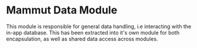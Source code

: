 # Mammut Data Module
This module is responsible for general data handling, i.e interacting with the in-app database. This has been extracted into it's own module for both encapsulation, as well as shared data access across modules.